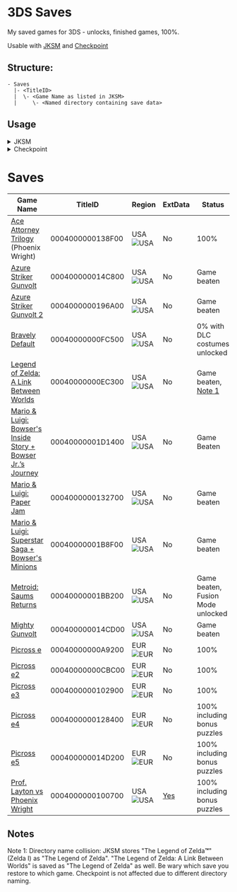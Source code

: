 # 3DS Saves
My saved games for 3DS - unlocks, finished games, 100%.

Usable with [JKSM](https://github.com/J-D-K/JKSM/releases) and [Checkpoint](https://github.com/FlagBrew/Checkpoint/releases)

## Structure:
```
- Saves
  |- <TitleID>
  |  \- <Game Name as listed in JKSM>
  |     \- <Named directory containing save data>
```

## Usage
<details>
  <summary>JKSM</summary>
  
  - Backup the game in question once to make things easier
  - Download the save game directory (e.g. `complete`) for the game you want (if region doesn't match, try anyway. Most should still work)
  - Copy the downloaded directory into `sdcard:/JKSV/Saves/<Game Name>/`, so it looks like e.g. `sdcard:/JKSV/Saves/SUPER MARIO 3D LAND/complete/` - [Note 1](#note1)
  - If the table lists ExtData for the game, repeat the steps with `sdcard:/JKSV/ExtData/`
  - Start JKSM and restore the save and, if applicable, ExtData
</details>

<details>
  <summary>Checkpoint</summary>
  
  - Start Checkpoint once to initialize all directories
  - Download the save game directory (e.g. `complete`) for the game you want (if region doesn't match, try anyway. Most should still work)
  - Find the Checkpoint save game directory: open `sdcard:/3ds/Checkpoint/saves/`, look for `0x<digits 10-14 of Title ID> <Game Name>`, e.g. `0x0053F Super Mario 3D Land`
  - Copy the downloaded directory into `sdcard:/3ds/Checkpoint/saves/<Game directory>/`, so it looks like e.g. `sdcard:/3ds/Checkpoint/saves/0x0053F SUPER MARIO 3D LAND/complete/` 
  - If the table lists ExtData for the game, download and copy to `sdcard:/3ds/Checkpoint/extdata/<Game directory>/`
  - Start Checkpoint and restore the save and, if applicable, ExtData
</details>

# Saves

Game Name | TitleID | Region | ExtData | Status
----------|---------|--------|---------|-------
[Ace Attorney Trilogy](../main/Saves/0004000000138F00/Ace%20Attorney%20Trilogy/) (Phoenix Wright)|0004000000138F00|USA ![USA](https://camo.githubusercontent.com/70d3311d5ecb0237d0d8a51184b2dba8963efcb2603c5c82d035cc70ee418580/687474703a2f2f6e737764622e636f6d2f696d616765732f5553412e6a7067)|No|100%
[Azure Striker Gunvolt](../main/Saves/000400000014C800/AZURE%20STRIKER%20GUNVOLT/)|000400000014C800|USA ![USA](https://camo.githubusercontent.com/70d3311d5ecb0237d0d8a51184b2dba8963efcb2603c5c82d035cc70ee418580/687474703a2f2f6e737764622e636f6d2f696d616765732f5553412e6a7067)|No|Game beaten
[Azure Striker Gunvolt 2](../main/Saves/0004000000196A00/AZURE%20STRIKER%20GUNVOLT%202/)|0004000000196A00|USA ![USA](https://camo.githubusercontent.com/70d3311d5ecb0237d0d8a51184b2dba8963efcb2603c5c82d035cc70ee418580/687474703a2f2f6e737764622e636f6d2f696d616765732f5553412e6a7067)|No|Game beaten
[Bravely Default](../main/Saves/00040000000FC500/BRAVELY%20DEFAULT/)|00040000000FC500|USA ![USA](https://camo.githubusercontent.com/70d3311d5ecb0237d0d8a51184b2dba8963efcb2603c5c82d035cc70ee418580/687474703a2f2f6e737764622e636f6d2f696d616765732f5553412e6a7067)|No|0% with DLC costumes unlocked
[Legend of Zelda: A Link Between Worlds](../main/Saves/00040000000EC300/The%20Legend%20of%20Zelda/)|00040000000EC300|USA ![USA](https://camo.githubusercontent.com/70d3311d5ecb0237d0d8a51184b2dba8963efcb2603c5c82d035cc70ee418580/687474703a2f2f6e737764622e636f6d2f696d616765732f5553412e6a7067)|No|Game beaten, [Note 1](#note1)
[Mario & Luigi: Bowser's Inside Story + Bowser Jr.’s Journey](../main/Saves/00040000001D1400/Mario%20&%20Luigi%20%20Bowser's%20Inside…/)|00040000001D1400|USA ![USA](https://camo.githubusercontent.com/70d3311d5ecb0237d0d8a51184b2dba8963efcb2603c5c82d035cc70ee418580/687474703a2f2f6e737764622e636f6d2f696d616765732f5553412e6a7067)|No|Game Beaten
[Mario & Luigi: Paper Jam](../main/Saves/0004000000132700/Mario%20&%20Luigi%20%20Paper…/)|0004000000132700|USA ![USA](https://camo.githubusercontent.com/70d3311d5ecb0237d0d8a51184b2dba8963efcb2603c5c82d035cc70ee418580/687474703a2f2f6e737764622e636f6d2f696d616765732f5553412e6a7067)|No|Game beaten
[Mario & Luigi: Superstar Saga + Bowser's Minions](../main/Saves/00040000001B8F00/Mario%20&%20Luigi%20%20Superstar…/)|00040000001B8F00|USA ![USA](https://camo.githubusercontent.com/70d3311d5ecb0237d0d8a51184b2dba8963efcb2603c5c82d035cc70ee418580/687474703a2f2f6e737764622e636f6d2f696d616765732f5553412e6a7067)|No|Game beaten
[Metroid: Saums Returns](../main/Saves/00040000001BB200/Metroid%20%20Samus%20Returns/)|00040000001BB200|USA ![USA](https://camo.githubusercontent.com/70d3311d5ecb0237d0d8a51184b2dba8963efcb2603c5c82d035cc70ee418580/687474703a2f2f6e737764622e636f6d2f696d616765732f5553412e6a7067)|No|Game beaten, Fusion Mode unlocked
[Mighty Gunvolt](../main/Saves/000400000014CD00/MIGHTY%20GUNVOLT/)|000400000014CD00|USA ![USA](https://camo.githubusercontent.com/70d3311d5ecb0237d0d8a51184b2dba8963efcb2603c5c82d035cc70ee418580/687474703a2f2f6e737764622e636f6d2f696d616765732f5553412e6a7067)|No|Game beaten
[Picross e](../main/Saves/00040000000A9200/Picross%20e/)|00040000000A9200|EUR ![EUR](https://camo.githubusercontent.com/36577a90c212920111b90f3c8921c8735477c8a8593fd6050667538a9b25f2e9/687474703a2f2f6e737764622e636f6d2f696d616765732f4555522e6a7067)|No|100%
[Picross e2](../main/Saves/00040000000CBC00/Picross%20e2/)|00040000000CBC00|EUR ![EUR](https://camo.githubusercontent.com/36577a90c212920111b90f3c8921c8735477c8a8593fd6050667538a9b25f2e9/687474703a2f2f6e737764622e636f6d2f696d616765732f4555522e6a7067)|No|100%
[Picross e3](../main/Saves/0004000000102900/Picross%20e3/)|0004000000102900|EUR ![EUR](https://camo.githubusercontent.com/36577a90c212920111b90f3c8921c8735477c8a8593fd6050667538a9b25f2e9/687474703a2f2f6e737764622e636f6d2f696d616765732f4555522e6a7067)|No|100%
[Picross e4](../main/Saves/0004000000128400/Picross%20e4/)|0004000000128400|EUR ![EUR](https://camo.githubusercontent.com/36577a90c212920111b90f3c8921c8735477c8a8593fd6050667538a9b25f2e9/687474703a2f2f6e737764622e636f6d2f696d616765732f4555522e6a7067)|No|100% including bonus puzzles
[Picross e5](../main/Saves/000400000014D200/Picross%20e5/)|000400000014D200|EUR ![EUR](https://camo.githubusercontent.com/36577a90c212920111b90f3c8921c8735477c8a8593fd6050667538a9b25f2e9/687474703a2f2f6e737764622e636f6d2f696d616765732f4555522e6a7067)|No|100% including bonus puzzles
[Prof. Layton vs Phoenix Wright](../main/Saves/0004000000100700/Prof%20%20Layton%20vs%20Phoenix%20Wrigh/)|0004000000100700|USA ![USA](https://camo.githubusercontent.com/70d3311d5ecb0237d0d8a51184b2dba8963efcb2603c5c82d035cc70ee418580/687474703a2f2f6e737764622e636f6d2f696d616765732f5553412e6a7067)|[Yes](../main/ExtData/0004000000100700/Prof%20%20Layton%20vs%20Phoenix%20Wrigh/)|100% including bonus puzzles

 
## Notes
<a name="note1"></a>Note 1: Directory name collision: JKSM stores "The Legend of Zelda<b>&trade;</b>" (Zelda I) as "The Legend of Zelda". "The Legend of Zelda: A Link Between Worlds" is saved as "The Legend of Zelda" as well. Be wary which save you restore to which game. Checkpoint is not affected due to different directory naming.
